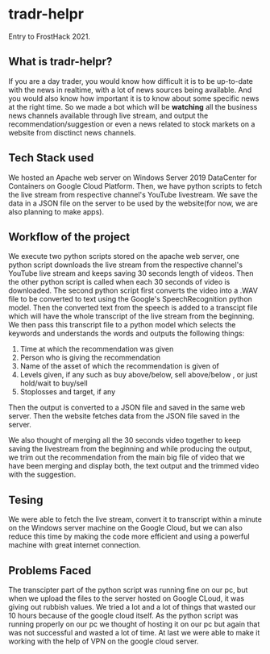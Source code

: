 # tradr-helpr
Entry to FrostHack 2021.

## What is tradr-helpr?
If you are a day trader, you would know how difficult it is to be up-to-date with the news in realtime, with a lot of news sources being available. And you would also know how important it is to know about some specific news at the right time. So we made a bot which will be **watching** all the business news channels available through live stream, and output the recommendation/suggestion or even a news related to stock markets on a website from disctinct news channels.

## Tech Stack used
We hosted an Apache web server on Windows Server 2019 DataCenter for Containers on Google Cloud Platform. Then, we have python scripts to fetch the live stream from respective channel's YouTube livestream. We save the data in a JSON file on the server to be used by the website(for now, we are also planning to make apps).

## Workflow of the project
We execute two python scripts stored on the apache web server, one python script downloads the live stream from the respective channel's YouTube live stream and keeps saving 30 seconds length of videos. Then the other python script is called when each 30 seconds of video is downloaded. The second python script first converts the video into a .WAV file to be converted to text using the Google's SpeechRecognition python model. Then the converted text from the speech is added to a transcipt file which will have the whole transcript of the live stream from the beginning. We then pass this transcript file to a python model which selects the keywords and understands the words and outputs the following things: 
1. Time at which the recommendation was given
2. Person who is giving the recommendation
3. Name of the asset of which the recommendation is given of
4. Levels given, if any such as buy above/below, sell above/below , or just hold/wait to buy/sell
5. Stoplosses and target, if any

Then the output is converted to a JSON file and saved in the same web server. Then the website fetches data from the JSON file saved in the server.

We also thought of merging all the 30 seconds video together to keep saving the livestream from the beginning and while producing the output, we trim out the recommendation from the main big file of video that we have been merging and display both, the text output and the trimmed video with the suggestion.

## Tesing
We were able to fetch the live stream, convert it to transcript within a minute on the Windows server machine on the Google Cloud, but we can also reduce this time by making the code more efficient and using a powerful machine with great internet connection.

## Problems Faced
The transcipter part of the python script was running fine on our pc, but when we upload the files to the server hosted on Google CLoud, it was giving out rubbish values. We tried a lot and a lot of things that wasted our 10 hours because of the google cloud itself. As the python script was running properly on our pc we thought of hosting it on our pc but again that was not successful and wasted a lot of time. At last we were able to make it working with the help of VPN on the google cloud server.
